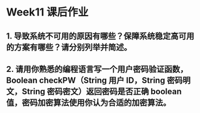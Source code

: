 # Week11 课后作业
## 1. 导致系统不可用的原因有哪些？保障系统稳定高可用的方案有哪些？请分别列举并简述。
## 2. 请用你熟悉的编程语言写一个用户密码验证函数，Boolean checkPW（String 用户 ID，String 密码明文，String 密码密文）返回密码是否正确 boolean 值，密码加密算法使用你认为合适的加密算法。
